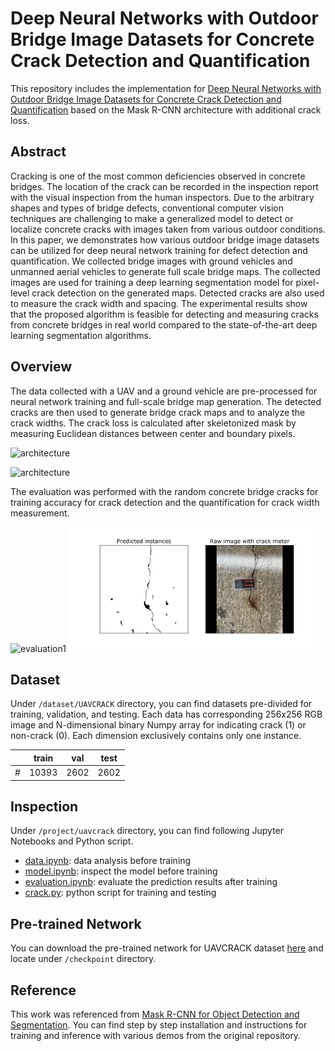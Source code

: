 # Deep Neural Networks with Outdoor Bridge Image Datasets for Concrete Crack Detection and Quantification

This repository includes the implementation for [Deep Neural Networks with Outdoor Bridge Image Datasets for Concrete Crack Detection and Quantification]() based on the Mask R-CNN architecture with additional crack loss. 


## Abstract
Cracking is one of the most common deficiencies observed in concrete bridges. The location of the crack can be recorded in the inspection report with the visual inspection from the human inspectors. Due to the arbitrary shapes and types of bridge defects, conventional computer vision techniques are challenging to make a generalized model to detect or localize concrete cracks with images taken from various outdoor conditions. In this paper, we demonstrates how various outdoor bridge image datasets can be utilized for deep neural network training for defect detection and quantification. We collected bridge images with ground vehicles and unmanned aerial vehicles to generate full scale bridge maps. The collected images are used for training a deep learning segmentation model for pixel-level crack detection on the generated maps. Detected cracks are also used to measure the crack width and spacing. The experimental results show that the proposed algorithm is feasible for detecting and measuring cracks from concrete bridges in real world compared to the state-of-the-art deep learning segmentation algorithms.

## Overview
The data collected with a UAV and a ground vehicle are pre-processed for neural network training and full-scale bridge map generation. The detected cracks are then used to generate bridge crack maps and to analyze the crack widths. The crack loss is calculated after skeletonized mask by measuring Euclidean distances between center and boundary pixels. 

![architecture](assets/arch.png)

<img src="assets/arch.png" alt="architecture" width="500px"/>

The evaluation was performed with the random concrete bridge cracks for training accuracy for crack detection and the quantification for crack width measurement.

<img src="assets/mrcnnlcomp.png" alt="evaluation1" width="800px"/>

<img src="assets/eval.png" alt="evaluation2" width="400px"/>


## Dataset
Under `/dataset/UAVCRACK` directory, you can find datasets pre-divided for training, validation, and testing. Each data has corresponding 256x256 RGB image and N-dimensional binary Numpy array for indicating crack (1) or non-crack (0). Each dimension exclusively  contains only one instance. 

|       | train |  val  | test  |
| ----- | ----- | ----- | ----- |
| #     | 10393 | 2602  | 2602  |


## Inspection
Under `/project/uavcrack` directory, you can find following Jupyter Notebooks and Python script.
* [data.ipynb](project/uavcrack/data.ipynb): data analysis before training
* [model.ipynb](project/uavcrack/model.ipynb): inspect the model before training
* [evaluation.ipynb](project/uavcrack/evaluation.ipynb): evaluate the prediction results after training
* [crack.py](project/uavcrack/crack.py): python script for training and testing


## Pre-trained Network
You can download the pre-trained network for UAVCRACK dataset [here](https://drive.google.com/file/d/19AYEglv8cAIz6vEos27OxCQScQhiTJiO/view?usp=sharing) and locate under `/checkpoint` directory.


## Reference
This work was referenced from [Mask R-CNN for Object Detection and Segmentation](https://github.com/matterport/Mask_RCNN). You can find step by step installation and instructions for training and inference with various demos from the original repository.
